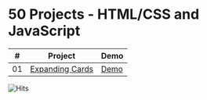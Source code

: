 # 50 Projects - HTML/CSS and JavaScript




|  #  | Project                                                                                                                     | Demo                                                                         |
| :-: | --------------------------------------------------------------------------------------------------------------------------- | --------------------------------------------------------------------------------- |
| 01  | [Expanding Cards](https://github.com/Matrix-citizen/50-Projects/tree/master/1%20-%20Expanding%20Cards)                             | [Demo](http://matrix-citizen.online/1%20-%20Expanding%20Cards/)               |


<img src="https://hitcounter.pythonanywhere.com/count/tag.svg" alt="Hits">

